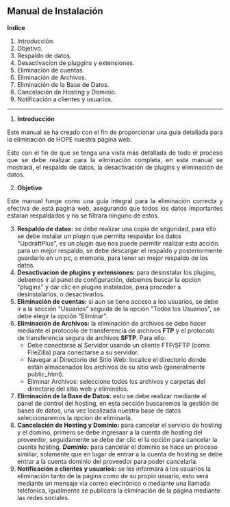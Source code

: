 ## **Manual de Instalación**
**Indice**
1. Introducción.
2. Objetivo.
3. Respaldo de datos.
4. Desactivacion de pluggins y extensiones.
5. Eliminación de cuentas.
6. Eliminación de Archivos.
7. Eliminación de la Base de Datos.
8. Cancelación de Hosting y Dominio.
9. Notificación a clientes y usuarios.
***

1. **Introducción**
<p align = "justify">
Este manual se ha creado con el fin de proporcionar una guía detallada para la eliminación de HOPE nuestra página web.</p>
<p align ="justify">Esto con el fin de que se tenga una vista más detallada de todo el proceso que se debe realizar para la eliminación completa, en este manual se mostrará, el respaldo de datos, la desactivación de plugins y eliminación de datos.</p>


2. **Objetivo**
<p align = "justify">Este manual funge como una guía integral para la eliminación correcta y efectiva de está pagina web, asegurando que todos los datos importantes estaran respaldados y no se filtrara ninguno de estos.</p>

3. **Respaldo de datos:** se debe realizar una copia de seguridad, para ello se debe instalar un plugin que permita respaldar los datos "UpdraftPlus", es un plugin que nos puede permitir realizar esta acción. para un mejor respaldo, se debe descargar el respaldo y posteriormente guardarlo en un pc, o memoria, para tener un mejor respaldo de los datos.
4. **Desactivacion de plugins y extensiones:** para desinstalar los plugins, debemos ir al panel de configuración, debemos buscar la opcion "plugins" y dar clic en plugins instalados, para proceder a desinstalarlos, o desactivarlos.
5. **Eliminación de cuentas:** si aun se tiene acceso a los usuarios, se debe ir a la sección "Usuarios" seguida de la opción "Todos los Usuarios", se debe elegir la opción "Eliminar".
6. **Eliminación de Archivos:** la eliminación de archivos se debe hacer mediante el protocolo de transferencia de archivos **FTP** y el protocolo de transferencia segura de archivos **SFTP**. Para ello:
    - Debe conectarse al Servidor usando un cliente FTP/SFTP (como FileZilla) para conectarse a su servidor.
    - Navegar al Directorio del Sitio Web: localice el directorio donde están almacenados los archivos de su sitio web (generalmente public_html).
    - Eliminar Archivos: seleccione todos los archivos y carpetas del directorio del sitio web y elimínelos.
7. **Eliminación de la Base de Datos:** esto se debe realizar mediante el panel de control del hosting, en esta sección buscaremos la gestión de bases de datos, una vez localizada nuestra base de datos seleccionaremos la opcion de eliminarla.
8. **Cancelación de Hosting y Dominio:** para cancelar el servicio de hosting y el domino, primero se debe ingresaar a la cuenta de hosting del proveedor, seguidamente se debe dar clic el la opción para cancelar la cuenta hosting.
***Dominio:*** para cancelar el dominio se hace un proceso similiar, solamente que en lugar de entrar a la cuenta de hosting se debe entrar a la cuenta dominio del proveedor para poder cancelarla.
9. **Notificación a clientes y usuarios:** se les informara a los usuarios la eliminación tanto de la página como de su propio usuario, esto será mediante un mensaje vía correo electrónico o mediante una llamada teléfonica, igualmente se publicara la eliminación de la página mediante las redes sociales.